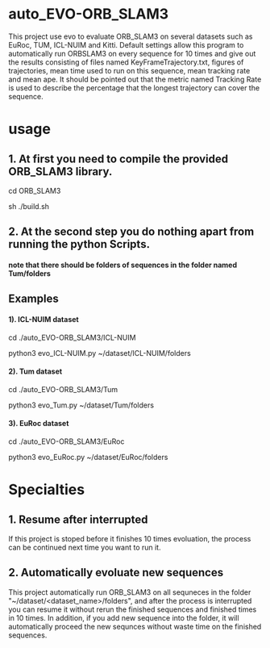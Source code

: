 # auto_EVO-ORB_SLAM3
This project use evo to evaluate ORB_SLAM3 on several datasets such as EuRoc, TUM, ICL-NUIM and Kitti. Default settings allow this program to automatically run ORBSLAM3 on every sequence for 10 times and give out the results consisting of files named KeyFrameTrajectory.txt, figures of trajectories, mean time used to run on this sequence, mean tracking rate and mean ape. It should be pointed out that the metric named Tracking Rate is used to describe the percentage that the longest trajectory can cover the sequence. 
# usage
## 1. At first you need to compile the provided ORB_SLAM3 library.

cd ORB_SLAM3

sh ./build.sh

## 2. At the second step you do nothing apart from running the python Scripts.

#### note that there should be folders of sequences in the folder named Tum/folders

## Examples
#### 1). ICL-NUIM dataset
cd ./auto_EVO-ORB_SLAM3/ICL-NUIM

python3 evo_ICL-NUIM.py ~/dataset/ICL-NUIM/folders

#### 2). Tum dataset
cd ./auto_EVO-ORB_SLAM3/Tum

python3 evo_Tum.py ~/dataset/Tum/folders

#### 3). EuRoc dataset
cd ./auto_EVO-ORB_SLAM3/EuRoc

python3 evo_EuRoc.py ~/dataset/EuRoc/folders

# Specialties
## 1. Resume after interrupted
  If this project is stoped before it finishes 10 times evoluation, the process can be continued next time you want to run it.
## 2. Automatically evoluate new sequences
  This project automatically run ORB_SLAM3 on all sequneces in the folder "~/dataset/<dataset_name>/folders", and after the process is interrupted you can resume it without rerun the finished sequences and finished times in 10 times. In addition, if you add new sequence into the folder, it will automatically proceed the new sequnces without waste time on the finished sequences.
